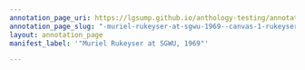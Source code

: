 ```yaml
---
annotation_page_uri: https://lgsump.github.io/anthology-testing/annotations/-muriel-rukeyser-at-sgwu-1969--canvas-1-rukeyser-speaking.json
annotation_page_slug: "-muriel-rukeyser-at-sgwu-1969--canvas-1-rukeyser-speaking"
layout: annotation_page
manifest_label: '"Muriel Rukeyser at SGWU, 1969"'

---
```

